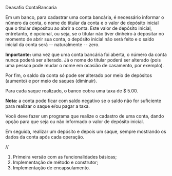 Deasafio ContaBancaria 


Em um banco, para cadastrar uma conta bancária, é necessário informar o número da conta, o nome do titular da conta e o valor de depósito inicial que o titular depositou ao abrir a conta.
Este valor de depósito inicial, entretanto, é opcional, ou seja, se o titular não tiver dinheiro à depositar no momento de abrir sua conta, o depósito inicial não será feito e o saldo inicial da conta será -- naturalmente -- zero.

**Importante:** uma vez que uma conta bancária foi aberta, o número da conta nunca poderá ser alterado. Já o nome do titular poderá ser alterado (pois uma pessoa pode mudar o nome em ocasião de casamento, por exemplo).

Por fim, o saldo da conta só pode ser alterado por meio de depósitos (aumento) e por meio de saques (diminuir).

Para cada saque realizado, o banco cobra uma taxa de $ 5.00. 

**Nota:** a conta pode ficar com saldo negativo se o saldo não for suficiente para realizar o saque e/ou pagar a taxa.

Você deve fazer um programa que realize o cadastro de uma conta, dando opção para que seja ou não informado o valor de depósito inicial. 

Em seguida, realizar um depósito e depois um saque, sempre mostrando os dados da conta após cada operação.

//

1. Primeira versão com as funcionalidades básicas;
2. Implementação de método e construtor;
3. Implementação de encapsulamento.
